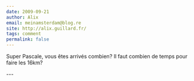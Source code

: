 ```yaml
---
date: 2009-09-21
author: Alix
email: meinamsterdam@blog.re
site: http://alix.guillard.fr/
tags: comment
permalink: false
---
```


<p>
Super Pascale, vous êtes arrivés combien? Il faut combien de temps pour faire les 16km?
</p>
---